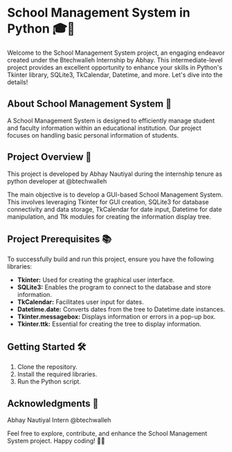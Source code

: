 # School Management System in Python 🎓🐍

Welcome to the School Management System project, an engaging endeavor created under the Btechwalleh Internship by Abhay. This intermediate-level project provides an excellent opportunity to enhance your skills in Python's Tkinter library, SQLite3, TkCalendar, Datetime, and more. Let's dive into the details!

## About School Management System 🏫

A School Management System is designed to efficiently manage student and faculty information within an educational institution. Our project focuses on handling basic personal information of students.

## Project Overview 🚀
This project is developed by Abhay Nautiyal during the internship tenure as python developer at @btechwalleh

The main objective is to develop a GUI-based School Management System. This involves leveraging Tkinter for GUI creation, SQLite3 for database connectivity and data storage, TkCalendar for date input, Datetime for date manipulation, and Ttk modules for creating the information display tree.

## Project Prerequisites 📚

To successfully build and run this project, ensure you have the following libraries:

- **Tkinter:** Used for creating the graphical user interface.
- **SQLite3:** Enables the program to connect to the database and store information.
- **TkCalendar:** Facilitates user input for dates.
- **Datetime.date:** Converts dates from the tree to Datetime.date instances.
- **Tkinter.messagebox:** Displays information or errors in a pop-up box.
- **Tkinter.ttk:** Essential for creating the tree to display information.

## Getting Started 🛠️

1. Clone the repository.
2. Install the required libraries.
3. Run the Python script.

## Acknowledgments 🙌
Abhay Nautiyal Intern @btechwalleh

Feel free to explore, contribute, and enhance the School Management System project. Happy coding! 🚀✨
